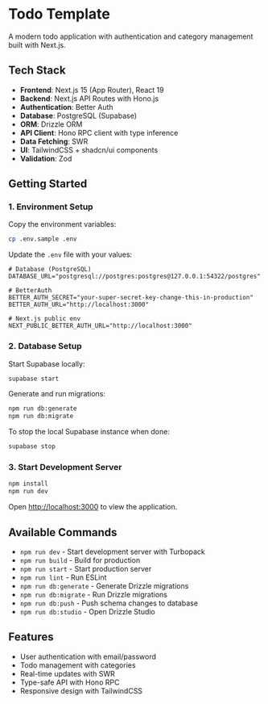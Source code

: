 # Todo Template

A modern todo application with authentication and category management built with Next.js.

## Tech Stack

- **Frontend**: Next.js 15 (App Router), React 19
- **Backend**: Next.js API Routes with Hono.js
- **Authentication**: Better Auth
- **Database**: PostgreSQL (Supabase)
- **ORM**: Drizzle ORM
- **API Client**: Hono RPC client with type inference
- **Data Fetching**: SWR
- **UI**: TailwindCSS + shadcn/ui components
- **Validation**: Zod

## Getting Started

### 1. Environment Setup

Copy the environment variables:

```bash
cp .env.sample .env
```

Update the `.env` file with your values:

```env
# Database (PostgreSQL)
DATABASE_URL="postgresql://postgres:postgres@127.0.0.1:54322/postgres"

# BetterAuth
BETTER_AUTH_SECRET="your-super-secret-key-change-this-in-production"
BETTER_AUTH_URL="http://localhost:3000"

# Next.js public env
NEXT_PUBLIC_BETTER_AUTH_URL="http://localhost:3000"
```

### 2. Database Setup

Start Supabase locally:

```bash
supabase start
```

Generate and run migrations:

```bash
npm run db:generate
npm run db:migrate
```

To stop the local Supabase instance when done:

```bash
supabase stop
```

### 3. Start Development Server

```bash
npm install
npm run dev
```

Open [http://localhost:3000](http://localhost:3000) to view the application.

## Available Commands

- `npm run dev` - Start development server with Turbopack
- `npm run build` - Build for production
- `npm run start` - Start production server
- `npm run lint` - Run ESLint
- `npm run db:generate` - Generate Drizzle migrations
- `npm run db:migrate` - Run Drizzle migrations
- `npm run db:push` - Push schema changes to database
- `npm run db:studio` - Open Drizzle Studio

## Features

- User authentication with email/password
- Todo management with categories
- Real-time updates with SWR
- Type-safe API with Hono RPC
- Responsive design with TailwindCSS
